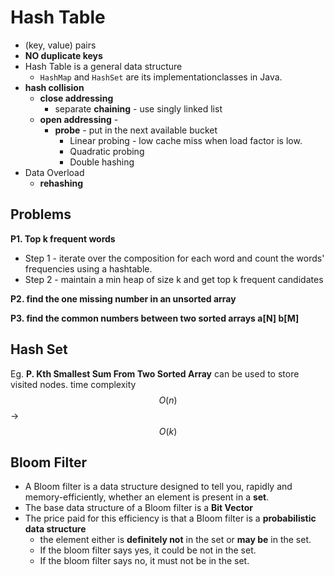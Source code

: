 <extoc></extoc>

# Hash Table

- (key, value) pairs
- **NO duplicate keys**
- Hash Table is a general data structure
    - `HashMap` and `HashSet` are its implementationclasses in Java.
- **hash collision**
    - **close addressing** 
        - separate **chaining** - use singly linked list
    - **open addressing** - 
        - **probe** - put in the next available bucket
            - Linear probing - low cache miss when load factor is low.
            - Quadratic probing
            - Double hashing
- Data Overload
    - **rehashing**

## Problems

__P1. Top k frequent words__

- Step 1 - iterate over the composition for each word and count the words' frequencies using a hashtable.
- Step 2 - maintain a min heap of size k and get top k frequent candidates

__P2. find the one missing number in an unsorted array__

__P3. find the common numbers between two sorted arrays a[N] b[M]__


## Hash Set

Eg. __P. Kth Smallest Sum From Two Sorted Array__
can be used to store visited nodes.
time complexity $$O(n)$$ -> $$O(k)$$

## Bloom Filter

- A Bloom filter is a data structure designed to tell you, rapidly and memory-efficiently, whether an element is present in a **set**.
- The base data structure of a Bloom filter is a **Bit Vector**
- The price paid for this efficiency is that a Bloom filter is a **probabilistic data structure**
    - the element either is **definitely not** in the set or **may be** in the set.
    - If the bloom filter says yes, it could be not in the set.
    - If the bloom filter says no, it must not be in the set.





